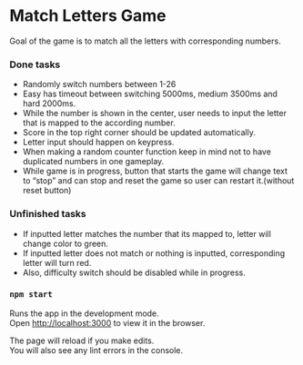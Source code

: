
# Match Letters Game

Goal of the game is to match all the letters with corresponding numbers.

### Done tasks 
- Randomly switch numbers between 1-26
- Easy has timeout between switching 5000ms, medium 3500ms and hard 2000ms.
- While the number is shown in the center, user needs to input the letter that is mapped to
  the according number.
- Score in the top right corner should be updated automatically.
- Letter input should happen on keypress.
- When making a random counter function keep in mind not to have duplicated numbers
  in one gameplay.
- While game is in progress, button that starts the game will change text to “stop” and can
  stop and reset the game so user can restart it.(without reset button)


### Unfinished tasks 
- If inputted letter matches the number that its mapped to, letter will change color to green.
- If inputted letter does not match or nothing is inputted, corresponding letter will turn red.
- Also, difficulty switch should be disabled while in progress.



### `npm start`

Runs the app in the development mode.\
Open [http://localhost:3000](http://localhost:3000) to view it in the browser.

The page will reload if you make edits.\
You will also see any lint errors in the console.
